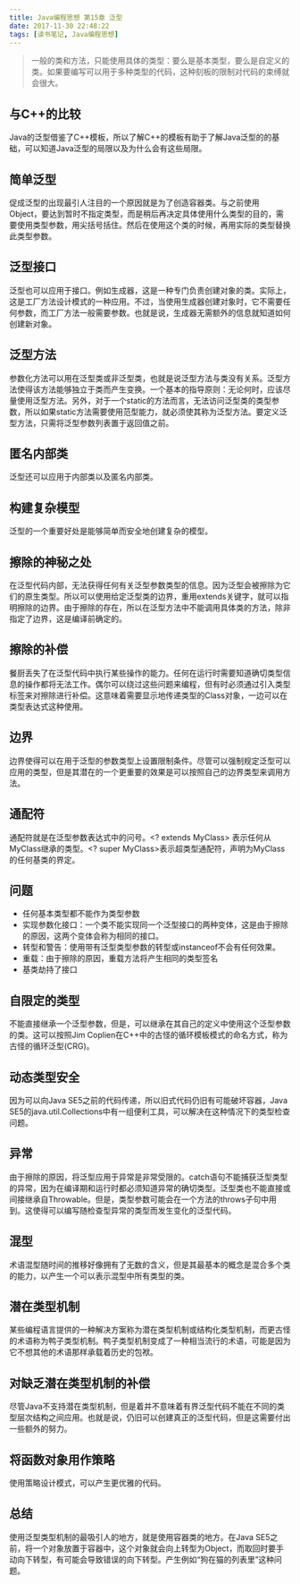 ```yaml
---
title: Java编程思想 第15章 泛型
date: 2017-11-30 22:48:22
tags: [读书笔记, Java编程思想]
---
```

> 一般的类和方法，只能使用具体的类型：要么是基本类型，要么是自定义的类。如果要编写可以用于多种类型的代码，这种刻板的限制对代码的束缚就会很大。
<!--more-->
## 与C++的比较

Java的泛型借鉴了C++模板，所以了解C++的模板有助于了解Java泛型的的基础，可以知道Java泛型的局限以及为什么会有这些局限。

## 简单泛型

促成泛型的出现最引人注目的一个原因就是为了创造容器类。与之前使用Object，要达到暂时不指定类型，而是稍后再决定具体使用什么类型的目的，需要使用类型参数，用尖括号括住。然后在使用这个类的时候，再用实际的类型替换此类型参数。

## 泛型接口

泛型也可以应用于接口。例如生成器，这是一种专门负责创建对象的类。实际上，这是工厂方法设计模式的一种应用。不过，当使用生成器创建对象时，它不需要任何参数，而工厂方法一般需要参数。也就是说，生成器无需额外的信息就知道如何创建新对象。

## 泛型方法

参数化方法可以用在泛型类或非泛型类，也就是说泛型方法与类没有关系。泛型方法使得该方法能够独立于类而产生变换。一个基本的指导原则：无论何时，应该尽量使用泛型方法。另外，对于一个static的方法而言，无法访问泛型类的类型参数，所以如果static方法需要使用范型能力，就必须使其称为泛型方法。要定义泛型方法，只需将泛型参数列表置于返回值之前。

## 匿名内部类

泛型还可以应用于内部类以及匿名内部类。

## 构建复杂模型

泛型的一个重要好处是能够简单而安全地创建复杂的模型。

## 擦除的神秘之处

在泛型代码内部，无法获得任何有关泛型参数类型的信息。因为泛型会被擦除为它们的原生类型。所以可以使用给定泛型类的边界，重用extends关键字，就可以指明擦除的边界。由于擦除的存在，所以在泛型方法中不能调用具体类的方法，除非指定了边界，这是编译前确定的。

## 擦除的补偿

餐厨丢失了在泛型代码中执行某些操作的能力。任何在运行时需要知道确切类型信息的操作都将无法工作。偶尔可以绕过这些问题来编程，但有时必须通过引入类型标签来对擦除进行补偿。这意味着需要显示地传递类型的Class对象，一边可以在类型表达式这种使用。

## 边界

边界使得可以在用于泛型的参数类型上设置限制条件。尽管可以强制规定泛型可以应用的类型，但是其潜在的一个更重要的效果是可以按照自己的边界类型来调用方法。

## 通配符

通配符就是在泛型参数表达式中的问号。<? extends MyClass> 表示任何从MyClass继承的类型。<? super MyClass>表示超类型通配符，声明为MyClass的任何基类的界定。

## 问题

- 任何基本类型都不能作为类型参数
- 实现参数化接口：一个类不能实现同一个泛型接口的两种变体，这是由于擦除的原因，这两个变体会称为相同的接口。
- 转型和警告：使用带有泛型类型参数的转型或instanceof不会有任何效果。
- 重载：由于擦除的原因，重载方法将产生相同的类型签名
- 基类劫持了接口

## 自限定的类型

不能直接继承一个泛型参数，但是，可以继承在其自己的定义中使用这个泛型参数的类。这可以按照Jim Coplien在C++中的古怪的循环模板模式的命名方式，称为古怪的循环泛型(CRG)。

## 动态类型安全

因为可以向Java SE5之前的代码传递，所以旧式代码仍旧有可能破坏容器，Java SE5的java.util.Collections中有一组便利工具，可以解决在这种情况下的类型检查问题。

## 异常

由于擦除的原因，将泛型应用于异常是非常受限的。catch语句不能捕获泛型类型的异常，因为在编译期和运行时都必须知道异常的确切类型。泛型类也不能直接或间接继承自Throwable。但是，类型参数可能会在一个方法的throws子句中用到。这使得可以编写随检查型异常的类型而发生变化的泛型代码。

## 混型

术语混型随时间的推移好像拥有了无数的含义，但是其最基本的概念是混合多个类的能力，以产生一个可以表示混型中所有类型的类。

## 潜在类型机制

某些编程语言提供的一种解决方案称为潜在类型机制或结构化类型机制，而更古怪的术语称为鸭子类型机制。鸭子类型机制变成了一种相当流行的术语，可能是因为它不想其他的术语那样承载着历史的包袱。

## 对缺乏潜在类型机制的补偿

尽管Java不支持潜在类型机制，但是着并不意味着有界泛型代码不能在不同的类型层次结构之间应用。也就是说，仍旧可以创建真正的泛型代码，但是这需要付出一些额外的努力。

## 将函数对象用作策略

使用策略设计模式，可以产生更优雅的代码。

## 总结

使用泛型类型机制的最吸引人的地方，就是使用容器类的地方。在Java SE5之前，将一个对象放置于容器中，这个对象就会向上转型为Object，而取回时要手动向下转型，有可能会导致错误的向下转型。产生例如“狗在猫的列表里”这种问题。